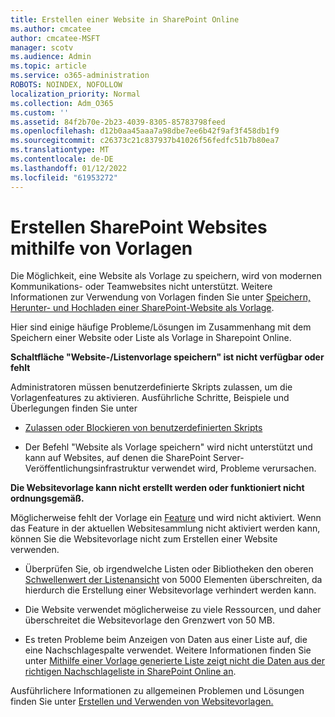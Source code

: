 ```yaml
---
title: Erstellen einer Website in SharePoint Online
ms.author: cmcatee
author: cmcatee-MSFT
manager: scotv
ms.audience: Admin
ms.topic: article
ms.service: o365-administration
ROBOTS: NOINDEX, NOFOLLOW
localization_priority: Normal
ms.collection: Adm_O365
ms.custom: ''
ms.assetid: 84f2b70e-2b23-4039-8305-85783798feed
ms.openlocfilehash: d12b0aa45aaa7a98dbe7ee6b42f9af3f458db1f9
ms.sourcegitcommit: c26373c21c837937b41026f56fedfc51b7b80ea7
ms.translationtype: MT
ms.contentlocale: de-DE
ms.lasthandoff: 01/12/2022
ms.locfileid: "61953272"
---
```

# <a name="create-sharepoint-sites-using-templates"></a>Erstellen SharePoint Websites mithilfe von Vorlagen

Die Möglichkeit, eine Website als Vorlage zu speichern, wird von modernen Kommunikations- oder Teamwebsites nicht unterstützt. Weitere Informationen zur Verwendung von Vorlagen finden Sie unter [Speichern, Herunter- und Hochladen einer SharePoint-Website als Vorlage](https://docs.microsoft.com/sharepoint/dev/general-development/save-download-and-upload-a-sharepoint-site-as-a-template).

Hier sind einige häufige Probleme/Lösungen im Zusammenhang mit dem Speichern einer Website oder Liste als Vorlage in Sharepoint Online. 

**Schaltfläche "Website-/Listenvorlage speichern" ist nicht verfügbar oder fehlt**

Administratoren müssen benutzerdefinierte Skripts zulassen, um die Vorlagenfeatures zu aktivieren. Ausführliche Schritte, Beispiele und Überlegungen finden Sie unter 

- [Zulassen oder Blockieren von benutzerdefinierten Skripts](https://docs.microsoft.com/sharepoint/allow-or-prevent-custom-script)

- Der Befehl "Website als Vorlage speichern" wird nicht unterstützt und kann auf Websites, auf denen die SharePoint Server-Veröffentlichungsinfrastruktur verwendet wird, Probleme verursachen.

**Die Websitevorlage kann nicht erstellt werden oder funktioniert nicht ordnungsgemäß.**

Möglicherweise fehlt der Vorlage ein [Feature](https://social.technet.microsoft.com/wiki/contents/articles/14423.sharepoint-2013-existing-features-guid.aspx) und wird nicht aktiviert. Wenn das Feature in der aktuellen Websitesammlung nicht aktiviert werden kann, können Sie die Websitevorlage nicht zum Erstellen einer Website verwenden.

- Überprüfen Sie, ob irgendwelche Listen oder Bibliotheken den oberen [Schwellenwert der Listenansicht](https://support.office.com/article/Manage-large-lists-and-libraries-in-SharePoint-B8588DAE-9387-48C2-9248-C24122F07C59) von 5000 Elementen überschreiten, da hierdurch die Erstellung einer Websitevorlage verhindert werden kann.

- Die Website verwendet möglicherweise zu viele Ressourcen, und daher überschreitet die Websitevorlage den Grenzwert von 50 MB.


- Es treten Probleme beim Anzeigen von Daten aus einer Liste auf, die eine Nachschlagespalte verwendet. Weitere Informationen finden Sie unter [Mithilfe einer Vorlage generierte Liste zeigt nicht die Daten aus der richtigen Nachschlageliste in SharePoint Online an](https://docs.microsoft.com/sharepoint/support/lists-and-libraries/template-generated-list-incorrect-data).

Ausführlichere Informationen zu allgemeinen Problemen und Lösungen finden Sie unter [Erstellen und Verwenden von Websitevorlagen.](https://support.office.com/article/Create-and-use-site-templates-60371B0F-00E0-4C49-A844-34759EBDD989)



